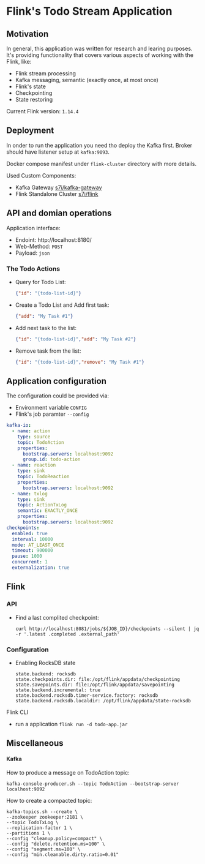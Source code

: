 # Flink's Todo Stream Application

## Motivation

In general, this application was written for research and learing purposes.
It's providing functionality that covers various aspects of working with the Flink, like: 
 - Flink stream processing
 - Kafka messaging, semantic (exactly once, at most once)
 - Flink's state
 - Checkpointing
 - State restoring

Current Flink version: `1.14.4`

## Deployment
In onder to run the application you need tho deploy the Kafka first. Broker should have listener setup at `kafka:9093`.

Docker compose manifest under `flink-cluster` directory with more details.

Used Custom Components:
- Kafka Gateway [s7i/kafka-gateway](https://github.com/sygnowski/kafka-gateway)
- Flink Standalone Cluster [s7i/flink](https://github.com/nefro85/dev-images/tree/main/flink)

## API and domian operations

Application interface:
- Endoint: http://localhost:8180/
- Web-Method: `POST`
- Payload: `json`


###
### The Todo Actions 
- Query for Todo List:
   ```json
   {"id": "{todo-list-id}"}
   ```
- Create a Todo List and Add first task:
   ```json
   {"add": "My Task #1"}
   ```
- Add next task to the list:
   ```json
   {"id": "{todo-list-id}","add": "My Task #2"}
   ```
- Remove task from the list:
   ```json
   {"id": "{todo-list-id}","remove": "My Task #1"}
   ```


## Application configuration

The configuration could be provided via:
- Environment variable `CONFIG`
- Flink's job paramter `--config`



```yaml
kafka-io:
  - name: action
    type: source
    topic: TodoAction
    properties:
      bootstrap.servers: localhost:9092
      group.id: todo-action
  - name: reaction
    type: sink
    topic: TodoReaction
    properties:
      bootstrap.servers: localhost:9092
  - name: txlog
    type: sink
    topic: ActionTxLog
    semantic: EXACTLY_ONCE
    properties:
      bootstrap.servers: localhost:9092
checkpoints:
  enabled: true
  interval: 10000
  mode: AT_LEAST_ONCE
  timeout: 900000
  pause: 1000
  concurrent: 1
  externalization: true
```


## Flink

### API
- Find a last complited checkpoint:
  ```
  curl http://localhost:8081/jobs/${JOB_ID}/checkpoints --silent | jq -r '.latest .completed .external_path'
  ```

### Configuration

- Enabling RocksDB state

  ```properties
  state.backend: rocksdb
  state.checkpoints.dir: file:/opt/flink/appdata/checkpointing
  state.savepoints.dir: file:/opt/flink/appdata/savepointing
  state.backend.incremental: true
  state.backend.rocksdb.timer-service.factory: rocksdb
  state.backend.rocksdb.localdir: /opt/flink/appdata/state-rocksdb
  ```

Flink CLI
- run a application `flink run -d todo-app.jar`

## Miscellaneous
#### Kafka

How to produce a message on TodoAction topic:
```shell
kafka-console-producer.sh --topic TodoAction --bootstrap-server localhost:9092
```

How to create a compacted topic:
```shell
kafka-topics.sh --create \
--zookeeper zookeeper:2181 \
--topic TodoTxLog \
--replication-factor 1 \
--partitions 1 \
--config "cleanup.policy=compact" \
--config "delete.retention.ms=100" \
--config "segment.ms=100" \
--config "min.cleanable.dirty.ratio=0.01"

```